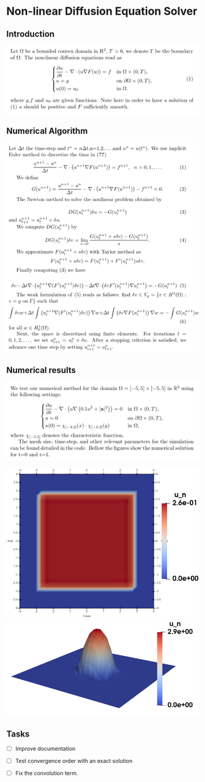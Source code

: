 
# Non-linear Diffusion Equation Solver

## Introduction
![Equation](equation1.png)

## Numerical Algorithm
![Equation](equation2.png)

## Numerical results
![Equation](equation3.png)

![img1](t=0.png)
![img2](t=1.png)

## Tasks

- [ ] Improve documentation
- [ ] Test convergence order with an exact solution
- [ ] Fix the convolution term.

